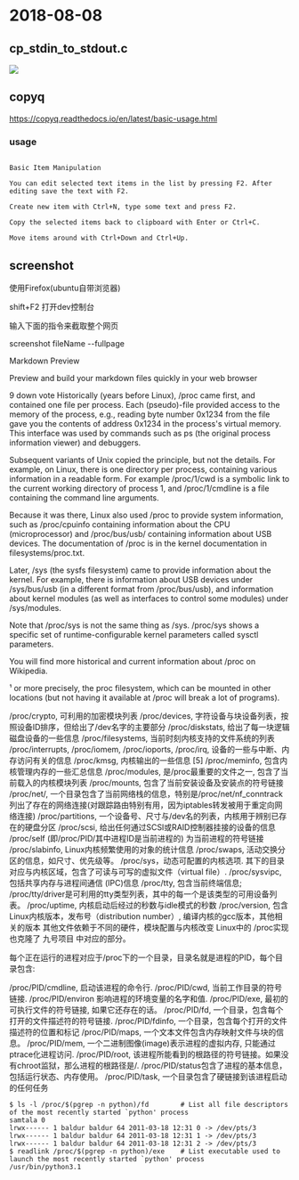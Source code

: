 # 2018-08-08

## cp_stdin_to_stdout.c

![](/home/user/Pictures/cp_stdin_to_stdout.png)

## copyq

https://copyq.readthedocs.io/en/latest/basic-usage.html

### usage 

```

Basic Item Manipulation

You can edit selected text items in the list by pressing F2. After editing save the text with F2.

Create new item with Ctrl+N, type some text and press F2.

Copy the selected items back to clipboard with Enter or Ctrl+C.

Move items around with Ctrl+Down and Ctrl+Up.

```

## screenshot

使用Firefox(ubuntu自带浏览器)

shift+F2
打开dev控制台

输入下面的指令来截取整个网页

screenshot fileName --fullpage

Markdown Preview
  
  Preview and build your markdown files quickly in your web browser

9
down vote
Historically (years before Linux), /proc came first, and contained one file per process. Each (pseudo)-file provided access to the memory of the process, e.g., reading byte number 0x1234 from the file gave you the contents of address 0x1234 in the process's virtual memory. This interface was used by commands such as ps (the original process information viewer) and debuggers.

Subsequent variants of Unix copied the principle, but not the details. For example, on Linux, there is one directory per process, containing various information in a readable form. For example /proc/1/cwd is a symbolic link to the current working directory of process 1, and /proc/1/cmdline is a file containing the command line arguments.

Because it was there, Linux also used /proc to provide system information, such as /proc/cpuinfo containing information about the CPU (microprocessor) and /proc/bus/usb/ containing information about USB devices. The documentation of /proc is in the kernel documentation in filesystems/proc.txt.

Later, /sys (the sysfs filesystem) came to provide information about the kernel. For example, there is information about USB devices under /sys/bus/usb (in a different format from /proc/bus/usb), and information about kernel modules (as well as interfaces to control some modules) under /sys/modules.

Note that /proc/sys is not the same thing as /sys. /proc/sys shows a specific set of runtime-configurable kernel parameters called sysctl parameters.

You will find more historical and current information about /proc on Wikipedia.

¹ or more precisely, the proc filesystem, which can be mounted in other locations (but not having it available at /proc will break a lot of programs).

/proc/crypto, 可利用的加密模块列表
/proc/devices, 字符设备与块设备列表，按照设备ID排序，但给出了/dev名字的主要部分
/proc/diskstats, 给出了每一块逻辑磁盘设备的一些信息
/proc/filesystems, 当前时刻内核支持的文件系统的列表
/proc/interrupts, /proc/iomem, /proc/ioports, /proc/irq, 设备的一些与中断、内存访问有关的信息
/proc/kmsg, 内核输出的一些信息 [5]
/proc/meminfo, 包含内核管理内存的一些汇总信息
/proc/modules, 是/proc最重要的文件之一, 包含了当前载入的内核模块列表
/proc/mounts, 包含了当前安装设备及安装点的符号链接
/proc/net/, 一个目录包含了当前网络栈的信息，特别是/proc/net/nf_conntrack列出了存在的网络连接(对跟踪路由特别有用，因为iptables转发被用于重定向网络连接)
/proc/partitions, 一个设备号、尺寸与/dev名的列表，内核用于辨别已存在的硬盘分区
/proc/scsi, 给出任何通过SCSI或RAID控制器挂接的设备的信息
/proc/self (即/proc/PID/其中进程ID是当前进程的) 为当前进程的符号链接
/proc/slabinfo, Linux内核频繁使用的对象的统计信息
/proc/swaps, 活动交换分区的信息，如尺寸、优先级等。
/proc/sys，动态可配置的内核选项. 其下的目录对应与内核区域，包含了可读与可写的虚拟文件（virtual file）.
/proc/sysvipc, 包括共享内存与进程间通信 (IPC)信息
/proc/tty, 包含当前终端信息; /proc/tty/driver是可利用的tty类型列表，其中的每一个是该类型的可用设备列表。
/proc/uptime, 内核启动后经过的秒数与idle模式的秒数
/proc/version, 包含Linux内核版本，发布号（distribution number）, 编译内核的gcc版本，其他相关的版本
其他文件依赖于不同的硬件，模块配置与内核改变
Linux中的 /proc实现也克隆了 九号项目 中对应的部分。

每个正在运行的进程对应于/proc下的一个目录，目录名就是进程的PID，每个目录包含:

/proc/PID/cmdline, 启动该进程的命令行.
/proc/PID/cwd, 当前工作目录的符号链接.
/proc/PID/environ 影响进程的环境变量的名字和值.
/proc/PID/exe, 最初的可执行文件的符号链接, 如果它还存在的话。
/proc/PID/fd, 一个目录，包含每个打开的文件描述符的符号链接.
/proc/PID/fdinfo, 一个目录，包含每个打开的文件描述符的位置和标记
/proc/PID/maps, 一个文本文件包含内存映射文件与块的信息。
/proc/PID/mem, 一个二进制图像(image)表示进程的虚拟内存, 只能通过ptrace化进程访问.
/proc/PID/root, 该进程所能看到的根路径的符号链接。如果没有chroot监狱，那么进程的根路径是/.
/proc/PID/status包含了进程的基本信息，包括运行状态、内存使用。
/proc/PID/task, 一个目录包含了硬链接到该进程启动的任何任务

```
$ ls -l /proc/$(pgrep -n python)/fd        # List all file descriptors of the most recently started `python' process
samtala 0
lrwx------ 1 baldur baldur 64 2011-03-18 12:31 0 -> /dev/pts/3
lrwx------ 1 baldur baldur 64 2011-03-18 12:31 1 -> /dev/pts/3
lrwx------ 1 baldur baldur 64 2011-03-18 12:31 2 -> /dev/pts/3
$ readlink /proc/$(pgrep -n python)/exe    # List executable used to launch the most recently started `python' process  
/usr/bin/python3.1

```